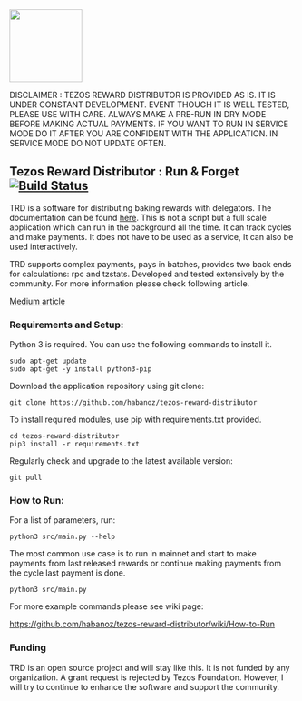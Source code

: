 <img src="https://raw.githubusercontent.com/habanoz/trd-art/master/logo-narrow/trd_512__1.png" width="128" /> 

DISCLAIMER : TEZOS REWARD DISTRIBUTOR IS PROVIDED AS IS. IT IS UNDER CONSTANT DEVELOPMENT. EVENT THOUGH IT IS WELL TESTED, PLEASE USE WITH CARE. ALWAYS MAKE A PRE-RUN IN DRY MODE BEFORE MAKING ACTUAL PAYMENTS. IF YOU WANT TO RUN IN SERVICE MODE DO IT AFTER YOU ARE CONFIDENT WITH THE APPLICATION. IN SERVICE MODE DO NOT UPDATE OFTEN.

## Tezos Reward Distributor : Run & Forget [![Build Status](https://travis-ci.com/habanoz/tezos-reward-distributor.svg?branch=master)](https://travis-ci.com/habanoz/tezos-reward-distributor)

TRD is a software for distributing baking rewards with delegators. The documentation can be found [here](https://habanoz.github.io/tezos-reward-distributor/). This is not a script but a full scale application which can run in the background all the time. It can track cycles and make payments. It does not have to be used as a service, It can also be used interactively.

TRD supports complex payments, pays in batches, provides two back ends for calculations: rpc and tzstats. Developed and tested extensively by the community. For more information please check following article.

[Medium article](https://medium.com/@huseyinabanox/tezos-reward-distributor-e6588c4d27e7)

### Requirements and Setup:

Python 3 is required. You can use the following commands to install it. 

```
sudo apt-get update
sudo apt-get -y install python3-pip
```

Download the application repository using git clone:

```
git clone https://github.com/habanoz/tezos-reward-distributor
```

To install required modules, use pip with requirements.txt provided.

```
cd tezos-reward-distributor
pip3 install -r requirements.txt
```

Regularly check and upgrade to the latest available version:

```
git pull
```

### How to Run:

For a list of parameters, run:

```
python3 src/main.py --help
```

The most common use case is to run in mainnet and start to make payments from last released rewards or continue making payments from the cycle last payment is done. 

```
python3 src/main.py
```

For more example commands please see wiki page:

https://github.com/habanoz/tezos-reward-distributor/wiki/How-to-Run

### Funding

TRD is an open source project and will stay like this. It is not funded by any organization. A grant request is rejected by Tezos Foundation. However, I will try to continue to enhance the software and support the community.
